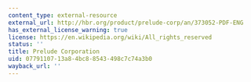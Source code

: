```yaml
---
content_type: external-resource
external_url: http://hbr.org/product/prelude-corp/an/373052-PDF-ENG
has_external_license_warning: true
license: https://en.wikipedia.org/wiki/All_rights_reserved
status: ''
title: Prelude Corporation
uid: 07791107-13a8-4bc8-8543-498c7c74a3b0
wayback_url: ''
---
```

